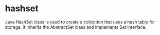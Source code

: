 # hashset 
Java HashSet class is used to create a collection that uses a hash table for storage.
It inherits the AbstractSet class and implements Set interface.
